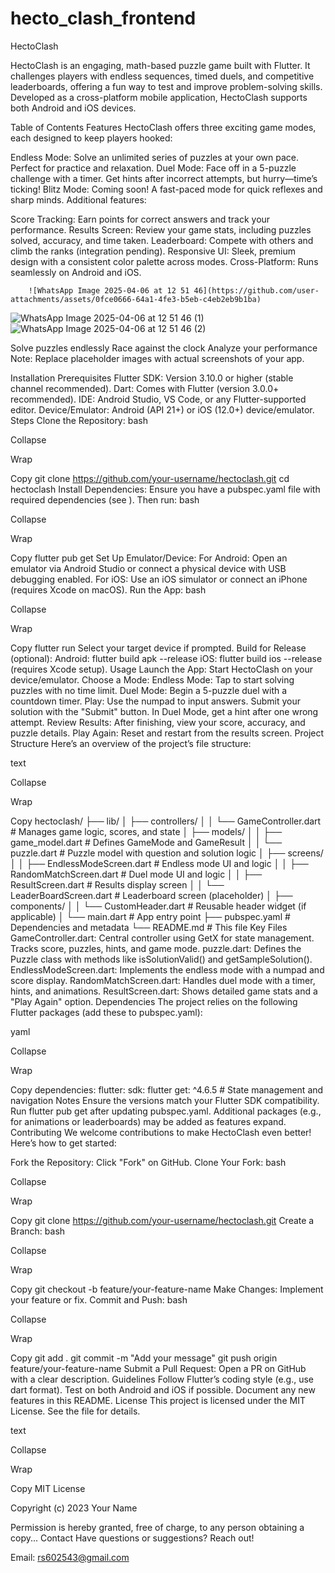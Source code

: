 # hecto_clash_frontend
HectoClash

HectoClash is an engaging, math-based puzzle game built with Flutter. It challenges players with endless sequences, timed duels, and competitive leaderboards, offering a fun way to test and improve problem-solving skills. Developed as a cross-platform mobile application, HectoClash supports both Android and iOS devices.

Table of Contents
Features
HectoClash offers three exciting game modes, each designed to keep players hooked:

Endless Mode: Solve an unlimited series of puzzles at your own pace. Perfect for practice and relaxation.
Duel Mode: Face off in a 5-puzzle challenge with a timer. Get hints after incorrect attempts, but hurry—time’s ticking!
Blitz Mode: Coming soon! A fast-paced mode for quick reflexes and sharp minds.
Additional features:

Score Tracking: Earn points for correct answers and track your performance.
Results Screen: Review your game stats, including puzzles solved, accuracy, and time taken.
Leaderboard: Compete with others and climb the ranks (integration pending).
Responsive UI: Sleek, premium design with a consistent color palette across modes.
Cross-Platform: Runs seamlessly on Android and iOS.


		![WhatsApp Image 2025-04-06 at 12 51 46](https://github.com/user-attachments/assets/0fce0666-64a1-4fe3-b5eb-c4eb2eb9b1ba)
![WhatsApp Image 2025-04-06 at 12 51 46 (1)](https://github.com/user-attachments/assets/60654a08-b5c2-4336-83c6-43bcc8f38970)
![WhatsApp Image 2025-04-06 at 12 51 46 (2)](https://github.com/user-attachments/assets/f8c864cd-e80b-42b6-b509-67a1b966be27)

Solve puzzles endlessly	Race against the clock	Analyze your performance
Note: Replace placeholder images with actual screenshots of your app.

Installation
Prerequisites
Flutter SDK: Version 3.10.0 or higher (stable channel recommended).
Dart: Comes with Flutter (version 3.0.0+ recommended).
IDE: Android Studio, VS Code, or any Flutter-supported editor.
Device/Emulator: Android (API 21+) or iOS (12.0+) device/emulator.
Steps
Clone the Repository:
bash

Collapse

Wrap

Copy
git clone https://github.com/your-username/hectoclash.git
cd hectoclash
Install Dependencies: Ensure you have a pubspec.yaml file with required dependencies (see ). Then run:
bash

Collapse

Wrap

Copy
flutter pub get
Set Up Emulator/Device:
For Android: Open an emulator via Android Studio or connect a physical device with USB debugging enabled.
For iOS: Use an iOS simulator or connect an iPhone (requires Xcode on macOS).
Run the App:
bash

Collapse

Wrap

Copy
flutter run
Select your target device if prompted.
Build for Release (optional):
Android: flutter build apk --release
iOS: flutter build ios --release (requires Xcode setup).
Usage
Launch the App: Start HectoClash on your device/emulator.
Choose a Mode:
Endless Mode: Tap to start solving puzzles with no time limit.
Duel Mode: Begin a 5-puzzle duel with a countdown timer.
Play:
Use the numpad to input answers.
Submit your solution with the "Submit" button.
In Duel Mode, get a hint after one wrong attempt.
Review Results: After finishing, view your score, accuracy, and puzzle details.
Play Again: Reset and restart from the results screen.
Project Structure
Here’s an overview of the project’s file structure:

text

Collapse

Wrap

Copy
hectoclash/
├── lib/
│   ├── controllers/
│   │   └── GameController.dart  # Manages game logic, scores, and state
│   ├── models/
│   │   ├── game_model.dart      # Defines GameMode and GameResult
│   │   └── puzzle.dart          # Puzzle model with question and solution logic
│   ├── screens/
│   │   ├── EndlessModeScreen.dart  # Endless mode UI and logic
│   │   ├── RandomMatchScreen.dart  # Duel mode UI and logic
│   │   ├── ResultScreen.dart       # Results display screen
│   │   └── LeaderBoardScreen.dart  # Leaderboard screen (placeholder)
│   ├── components/
│   │   └── CustomHeader.dart       # Reusable header widget (if applicable)
│   └── main.dart                   # App entry point
├── pubspec.yaml                    # Dependencies and metadata
└── README.md                       # This file
Key Files
GameController.dart: Central controller using GetX for state management. Tracks score, puzzles, hints, and game mode.
puzzle.dart: Defines the Puzzle class with methods like isSolutionValid() and getSampleSolution().
EndlessModeScreen.dart: Implements the endless mode with a numpad and score display.
RandomMatchScreen.dart: Handles duel mode with a timer, hints, and animations.
ResultScreen.dart: Shows detailed game stats and a "Play Again" option.
Dependencies
The project relies on the following Flutter packages (add these to pubspec.yaml):

yaml

Collapse

Wrap

Copy
dependencies:
  flutter:
    sdk: flutter
  get: ^4.6.5          # State management and navigation
Notes
Ensure the versions match your Flutter SDK compatibility. Run flutter pub get after updating pubspec.yaml.
Additional packages (e.g., for animations or leaderboards) may be added as features expand.
Contributing
We welcome contributions to make HectoClash even better! Here’s how to get started:

Fork the Repository: Click "Fork" on GitHub.
Clone Your Fork:
bash

Collapse

Wrap

Copy
git clone https://github.com/your-username/hectoclash.git
Create a Branch:
bash

Collapse

Wrap

Copy
git checkout -b feature/your-feature-name
Make Changes: Implement your feature or fix.
Commit and Push:
bash

Collapse

Wrap

Copy
git add .
git commit -m "Add your message"
git push origin feature/your-feature-name
Submit a Pull Request: Open a PR on GitHub with a clear description.
Guidelines
Follow Flutter’s coding style (e.g., use dart format).
Test on both Android and iOS if possible.
Document any new features in this README.
License
This project is licensed under the MIT License. See the  file for details.

text

Collapse

Wrap

Copy
MIT License

Copyright (c) 2023 Your Name

Permission is hereby granted, free of charge, to any person obtaining a copy...
Contact
Have questions or suggestions? Reach out!

Email: rs602543@gmail.com

